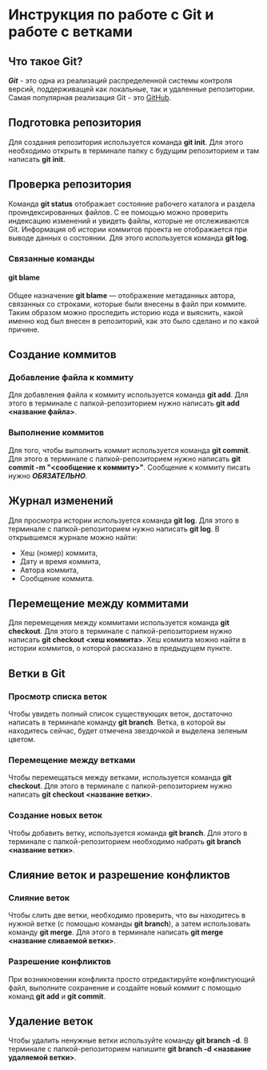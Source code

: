 # Инструкция по работе с Git и работе с ветками

## Что такое Git?

***Git*** - это одна из реализаций распределенной системы контроля версий, поддерживащей как локальные, так и удаленные репозитории. Самая популярная реализация Git - это [GitHub](https://github.com/).

## Подготовка репозитория

Для создания репозитория используется команда **git init**. Для этого необходимо открыть в терминале папку с будущим репозиторием и там написать **git init**.

## Проверка репозитория

Команда **git status** отображает состояние рабочего каталога и раздела проиндексированных файлов. С ее помощью можно проверить индексацию изменений и увидеть файлы, которые не отслеживаются Git. Информация об истории коммитов проекта не отображается при выводе данных о состоянии. Для этого используется команда **git log**.

### Связанные команды
#### git blame

Общее назначение **git blame** — отображение метаданных автора, связанных со строками, которые были внесены в файл при коммите. Таким образом можно проследить историю кода и выяснить, какой именно код был внесен в репозиторий, как это было сделано и по какой причине.


## Создание коммитов

### Добавление файла к коммиту

Для добавления файла к коммиту используется команда **git add**. Для этого в терминале с папкой-репозиторием нужно написать **git add <название файла>**.

### Выполнение коммитов

Для того, чтобы выполнить коммит используется команда **git commit**. Для этого в терминале с папкой-репозиторием нужно написать **git commit -m "<сообщение к коммиту>"**. Сообщение к коммиту писать нужно ***ОБЯЗАТЕЛЬНО***.

## Журнал изменений

Для просмотра истории используется команда **git log**. Для этого в терминале с папкой-репозиторием нужно написать **git log**. В открывшемся журнале можно найти:
* Хеш (номер) коммита,
* Дату и время коммита,
* Автора коммита,
* Сообщение коммита.

## Перемещение между коммитами

Для перемещения между коммитами используется команда **git checkout**. Для этого в терминале с папкой-репозиторием нужно написать **git checkout <хеш коммита>**. Хеш коммита можно найти в истории коммитов, о которой рассказано в предыдущем пункте.

## Ветки в Git
### Просмотр списка веток
Чтобы увидеть полный список существующих веток, достаточно написать в терминале команду **git branch**. Ветка, в которой вы находитесь сейчас, будет отмечена звездочкой и выделена зеленым цветом.

### Перемещение между ветками

Чтобы перемещаться между ветками, используется команда **git checkout**. Для этого в терминале с папкой-репозиторием нужно написать **git checkout <название ветки>**.

### Создание новых веток
Чтобы добавить ветку, используется команда **git branch**. Для этого в терминале с папкой-репозиторием необходимо набрать **git branch <название ветки>**.

## Слияние веток и разрешение конфликтов
### Слияние веток
Чтобы слить две ветки, необходимо проверить, что вы находитесь в нужной ветке (с помощью команды **git branch**), а затем использовать команду **git merge**. Для этого в терминале написать **git merge <название сливаемой ветки>**.

### Разрешение конфликтов
При возникновении конфликта просто отредактируйте конфликтующий файл, выполните сохранение и создайте новый коммит с помощью команд **git add** и **git commit**.

## Удаление веток
Чтобы удалить ненужные ветки используйте команду **git branch -d**. В терминале с папкой-репозиторием напишите **git branch -d <название удаляемой ветки>**.
